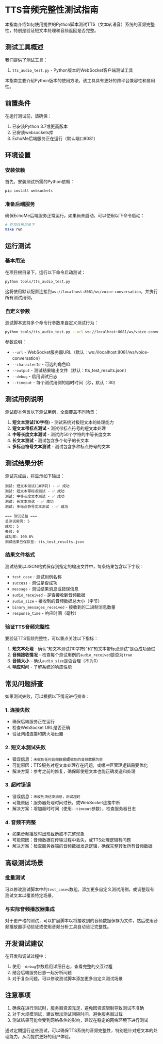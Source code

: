 # TTS音频完整性测试指南

本指南介绍如何使用提供的Python脚本测试TTS（文本转语音）系统的音频完整性，特别是验证短文本处理和音频返回是否完整。

## 测试工具概述

我们提供了测试工具：
1. `tts_audio_test.py` - Python版本的WebSocket客户端测试工具

本指南主要介绍Python版本的使用方法，该工具具有更好的跨平台兼容性和易用性。

## 前置条件

在运行测试前，请确保：

1. 已安装Python 3.7或更高版本
2. 已安装websockets库
3. EchoMe后端服务正在运行（默认端口8081）

## 环境设置

### 安装依赖

首先，安装测试所需的Python依赖：

```bash
pip install websockets
```

### 准备后端服务

确保EchoMe后端服务正常运行。如果尚未启动，可以使用以下命令启动：

```bash
# 在项目根目录下
make run
```

## 运行测试

### 基本用法

在项目根目录下，运行以下命令启动测试：

```bash
python tools/tts_audio_test.py
```

这将使用默认配置连接到`ws://localhost:8081/ws/voice-conversation`，并执行所有测试用例。

### 自定义参数

测试脚本支持多个命令行参数来自定义测试行为：

```bash
python tools/tts_audio_test.py --url ws://localhost:8081/ws/voice-conversation --characterId your_character_id --output results.json --debug --timeout 45
```

参数说明：

- `--url` - WebSocket服务器URL（默认：ws://localhost:8081/ws/voice-conversation）
- `--characterId` - 可选的角色ID
- `--output` - 测试结果输出文件（默认：tts_test_results.json）
- `--debug` - 启用调试日志
- `--timeout` - 每个测试用例的超时时间（秒，默认：30）

## 测试用例说明

测试脚本包含以下测试用例，全面覆盖不同场景：

1. **短文本测试(10字符)** - 测试系统对极短文本的处理能力
2. **短文本带标点测试** - 测试带标点符号的短文本处理
3. **中等长度文本测试** - 测试约50个字符的中等长度文本
4. **长文本测试** - 测试包含多个句子的长文本
5. **多标点符号文本测试** - 测试包含多种标点符号的文本

## 测试结果分析

测试完成后，将显示如下输出：

```
测试: 短文本测试(10字符) - ✅ 成功
测试: 短文本带标点测试 - ✅ 成功
测试: 中等长度文本测试 - ✅ 成功
测试: 长文本测试 - ✅ 成功
测试: 多标点符号文本测试 - ✅ 成功

=== 测试总结 ===
总测试用例: 5
成功: 5
失败: 0
成功率: 100.0%
测试结果已保存至: tts_test_results.json
```

### 结果文件格式

测试结果以JSON格式保存到指定的输出文件中，每条结果包含以下字段：

- `test_case` - 测试用例名称
- `success` - 测试是否成功
- `message` - 测试结果消息或错误信息
- `audio_received` - 是否接收到音频数据
- `audio_size` - 接收到的音频数据总大小（字节）
- `binary_messages_received` - 接收到的二进制消息数量
- `response_time` - 响应时间（毫秒）

### 验证TTS音频完整性

要验证TTS音频完整性，可以重点关注以下指标：

1. **短文本处理** - 确认"短文本测试(10字符)"和"短文本带标点测试"是否成功通过
2. **音频接收情况** - 检查每个测试用例的`audio_received`是否为`true`
3. **音频大小** - 确认`audio_size`是否合理（不为0）
4. **响应时间** - 了解系统的响应性能

## 常见问题排查

如果测试失败，可以根据以下情况进行排查：

### 1. 连接失败
- 确保后端服务正在运行
- 检查WebSocket URL是否正确
- 验证网络连接和防火墙设置

### 2. 短文本测试失败
- 错误信息：`未收到任何音频数据`或`收到的音频数据为空`
- 可能原因：TTS服务对短文本处理存在问题，或缓冲区管理逻辑需要优化
- 解决方案：参考之前的修复，确保即使短文本也能正确发送和处理

### 3. 超时错误
- 错误信息：`未收到流结束消息，测试超时`
- 可能原因：服务器处理时间过长，或WebSocket连接中断
- 解决方案：增加超时时间（使用`--timeout`参数），检查服务器日志

### 4. 音频不完整
- 如果音频播放时出现截断或不完整现象
- 可能原因：音频数据在传输过程中丢失，或TTS处理逻辑有问题
- 解决方案：检查服务器端的音频数据发送逻辑，确保完整转发所有音频数据

## 高级测试场景

### 批量测试

可以修改测试脚本中的`test_cases`数组，添加更多自定义测试用例，或调整现有测试文本以覆盖特定场景。

### 与实际音频播放器集成

对于更严格的测试，可以扩展脚本以将接收到的音频数据保存为文件，然后使用音频播放器手动验证或使用音频分析工具自动验证完整性。

## 开发调试建议

在开发和调试过程中：

1. 使用`--debug`参数启用详细日志，查看完整的交互过程
2. 结合后端服务日志一起分析问题
3. 对于复杂问题，可以修改测试脚本添加更多自定义测试场景

## 注意事项

1. 确保在进行测试时，服务器资源充足，避免因资源限制导致测试不准确
2. 对于大规模测试，建议增加测试间隔时间，避免服务器过载
3. 测试结果可能会受到网络条件的影响，建议在稳定的网络环境下进行测试

通过定期运行这些测试，可以确保TTS系统的音频完整性，特别是针对短文本的处理能力，从而提供更好的用户体验。
